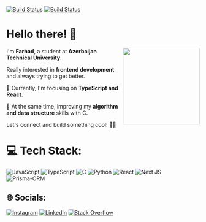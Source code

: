 [![Build Status](https://img.shields.io/badge/ChangeLanguage-AZE-brightgreen)](https://github.com/FarhadNagiyev/FarhadNagiyev/blob/main/translateAZE.md)
[![Build Status](https://img.shields.io/badge/ChangeLanguage-DE-brightgreen)](https://github.com/FarhadNagiyev/FarhadNagiyev/blob/main/translateDE.md)


<h1 style="border-bottom: none;">Hello there! 👋</h1>



<img align="right" height="200" src="https://media0.giphy.com/media/v1.Y2lkPTc5MGI3NjExcGNvemUwMGRteTdobGM5c3ZkbGs3bXdiaXp4MzF1eTM2enNmZzZwMiZlcD12MV9pbnRlcm5hbF9naWZfYnlfaWQmY3Q9Zw/JIX9t2j0ZTN9S/giphy.gif"  />



<div align="left">
      <p>   I'm <strong>Farhad</strong>, a student at <strong>Azerbaijan Technical University</strong>.</p>
      <p>   Really interested in <strong>frontend development</strong> and always trying to get better.</p>
      <p>🚀 Currently, I'm focusing on <strong>TypeScript and React</strong>.</p>
      <p>🧠 At the same time, improving my <strong>algorithm and data structure</strong> skills with C.</p>
      <p>Let's connect and build something cool! 🚀✨</p>
</div>





# 💻 Tech Stack:
![JavaScript](https://img.shields.io/badge/javascript-%23323330.svg?style=for-the-badge&logo=javascript&logoColor=%23F7DF1E) ![TypeScript](https://img.shields.io/badge/typescript-%23007ACC.svg?style=for-the-badge&logo=typescript&logoColor=white) ![C](https://img.shields.io/badge/c-%2300599C.svg?style=for-the-badge&logo=c&logoColor=white) ![Python](https://img.shields.io/badge/python-3670A0?style=for-the-badge&logo=python&logoColor=ffdd54)
![React](https://img.shields.io/badge/react-%2320232a.svg?style=for-the-badge&logo=react&logoColor=%2361DAFB)
![Next JS](https://img.shields.io/badge/Next-black?style=for-the-badge&logo=next.js&logoColor=white)  ![Prisma-ORM](https://img.shields.io/badge/Prisma-3982CE?style=for-the-badge&logo=Prisma&logoColor=white)
## 🌐 Socials:
[![Instagram](https://img.shields.io/badge/Instagram-%23E4405F.svg?logo=Instagram&logoColor=white)](https://instagram.com/farhadnagiyev) [![LinkedIn](https://img.shields.io/badge/LinkedIn-%230077B5.svg?logo=linkedin&logoColor=white)](https://linkedin.com/in/ferhad-nağıyev-298836318) [![Stack Overflow](https://img.shields.io/badge/-Stackoverflow-FE7A16?logo=stack-overflow&logoColor=white)](https://stackoverflow.com/users/29850825) 






###

<br clear="both">
